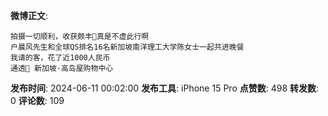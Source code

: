 **微博正文**: 
```
拍摄一切顺利，收获颇丰🙏真是不虚此行啊
户晨风先生和全球QS排名16名新加坡南洋理工大学陈女士一起共进晚餐
我请的客，花了近1000人民币
通透🙏 新加坡·高岛屋购物中心
```
**发布时间**: 2024-06-11 00:02:00
**发布工具**: iPhone 15 Pro
**点赞数**: 498
**转发数**: 0
**评论数**: 109
